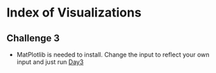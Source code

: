 # Index of Visualizations

## Challenge 3
* MatPlotlib is needed to install.  Change the input to reflect your own input and just run [Day3](Day3.py)
